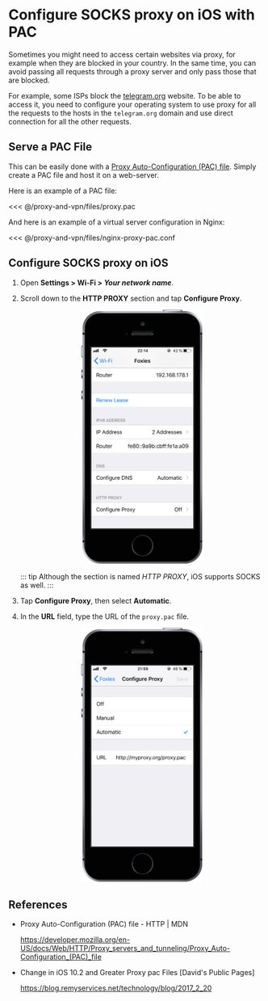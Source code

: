# Configure SOCKS proxy on iOS with PAC

Sometimes you might need to access certain websites via proxy, for example when
they are blocked in your country. In the same time, you can avoid passing all
requests through a proxy server and only pass those that are blocked.

For example, some ISPs block the [telegram.org](https://telegram.org) website.
To be able to access it, you need to configure your operating system to use
proxy for all the requests to the hosts in the `telegram.org` domain and use
direct connection for all the other requests.

## Serve a PAC File

This can be easily done with a [Proxy Auto-Configuration (PAC)
file](https://developer.mozilla.org/en-US/docs/Web/HTTP/Proxy_servers_and_tunneling/Proxy_Auto-Configuration_(PAC)_file).
Simply create a PAC file and host it on a web-server.

Here is an example of a PAC file:

<<< @/proxy-and-vpn/files/proxy.pac

And here is an example of a virtual server configuration in Nginx:

<<< @/proxy-and-vpn/files/nginx-proxy-pac.conf


## Configure SOCKS proxy on iOS

1. Open **Settings > Wi-Fi > _Your network name_**.

2. Scroll down to the **HTTP PROXY** section and tap **Configure Proxy**.

    <div style="margin-left: auto; margin-right: auto; width: 50%">
      <img src="./img/ios-wi-fi-network_framed.png"
           alt="iOS Wi-Fi network settings" 
      />
    </div>

    ::: tip
    Although the section is named _HTTP PROXY_, iOS supports SOCKS as
    well.
    :::

3. Tap **Configure Proxy**, then select **Automatic**.

4. In the **URL** field, type the URL of the `proxy.pac` file.

    <div style="margin-left: auto; margin-right: auto; width: 50%">
      <img src="./img/ios-proxy-configuration_framed.png"
           alt="iOS proxy confguration" 
      />
    </div>


## References

- Proxy Auto-Configuration (PAC) file - HTTP | MDN

    <https://developer.mozilla.org/en-US/docs/Web/HTTP/Proxy_servers_and_tunneling/Proxy_Auto-Configuration_(PAC)_file>

- Change in iOS 10.2 and Greater Proxy pac Files [David's Public Pages]

    <https://blog.remyservices.net/technology/blog/2017_2_20>
